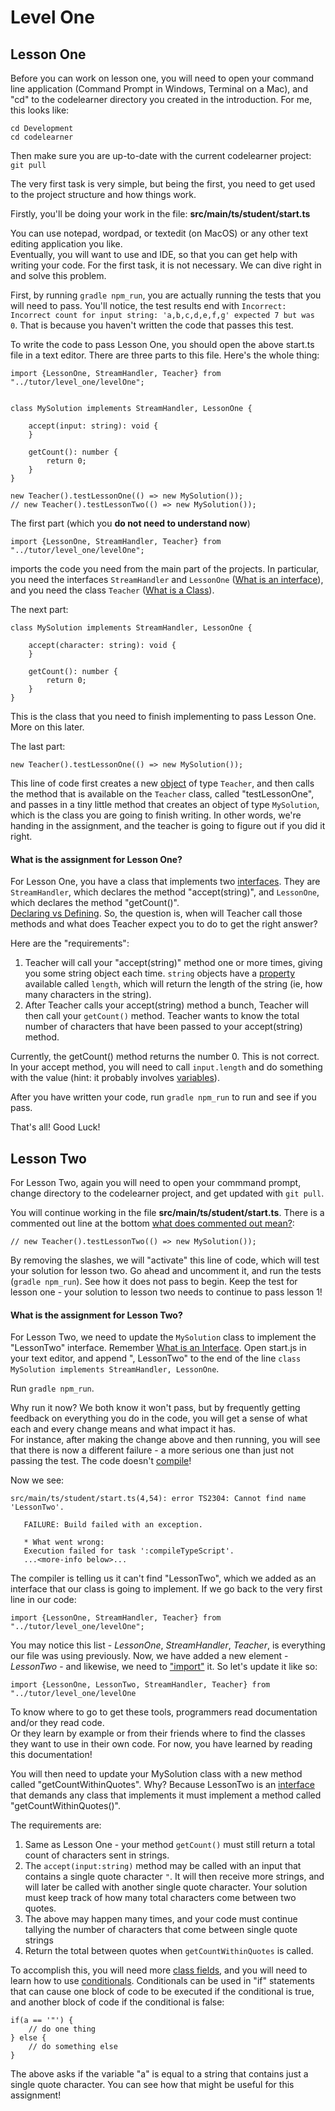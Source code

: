 # Level One

## Lesson One

Before you can work on lesson one, you will need to open your command line application (Command Prompt in Windows, Terminal on a Mac), and "cd" to the codelearner directory
you created in the introduction.  For me, this looks like:
  ```
 cd Development  
 cd codelearner
  ```
Then make sure you are up-to-date with the current codelearner project:
```git pull```

The very first task is very simple, but being the first, you need to get used to the project structure 
and how things work.  

Firstly, you'll be doing your work in the file: **src/main/ts/student/start.ts**

You can use notepad, wordpad, or textedit (on MacOS) or any other text editing application you like.  
Eventually, you will want to use and IDE, so that you can get help with writing your code.  For the first
task, it is not necessary.  We can dive right in and solve this problem.

First, by running `gradle npm_run`, you are actually running the tests that you will need to pass.  You'll
notice, the test results end with `Incorrect: Incorrect count for input string: 'a,b,c,d,e,f,g' expected 7 but was 0`.
That is because you haven't written the code that passes this test. 

To write the code to pass Lesson One, you should open the above start.ts file in a text editor.  There
are three parts to this file.  Here's the whole thing:

```
import {LessonOne, StreamHandler, Teacher} from "../tutor/level_one/levelOne";
   
   
class MySolution implements StreamHandler, LessonOne {
   
    accept(input: string): void {
    }
   
    getCount(): number {
        return 0;
    }
}
   
new Teacher().testLessonOne(() => new MySolution());
// new Teacher().testLessonTwo(() => new MySolution());
```

The first part (which you **do not need to understand now**)
```
import {LessonOne, StreamHandler, Teacher} from "../tutor/level_one/levelOne";
``` 
imports the code you need from the main
part of the projects.  In particular, you need the interfaces `StreamHandler` and `LessonOne` ([What is an interface](terms.md#interface)), and you need
the class `Teacher` ([What is a Class](terms.md#class)).  

The next part:

```
class MySolution implements StreamHandler, LessonOne {
   
    accept(character: string): void {
    }
   
    getCount(): number {
        return 0;
    }
}
```

This is the class that you need to finish implementing to pass Lesson One.  More on this later.

The last part:
```
new Teacher().testLessonOne(() => new MySolution());
```

This line of code first creates a new [object](terms.md#class) of type `Teacher`, and then calls the method 
that is available on the `Teacher` class, called "testLessonOne", and passes in a tiny little method
that creates an object of type `MySolution`, which is the class you are going to finish writing.  In 
other words, we're handing in the assignment, and the teacher is going to figure out if you did it right.

#### What is the assignment for Lesson One?
For Lesson One, you have a class that implements two [interfaces](terms.md#interface).  They are `StreamHandler`, 
which declares the method "accept(string)", and `LessonOne`, which declares the method "getCount()".  
[Declaring vs Defining](terms.md#declaring-vs-defining).  So, the question is, when will Teacher call those methods and what 
does Teacher expect you to do to get the right answer?

Here are the "requirements":
1. Teacher will call your "accept(string)" method one or more times, giving you some string object each time.  `string` objects have
a [property](terms.md#property) available called `length`, which will return the length of the string (ie, how many characters in the string).  
1. After Teacher calls your accept(string) method a bunch, Teacher will then call your `getCount()` method.  Teacher wants
to know the total number of characters that have been passed to your accept(string) method.

Currently, the getCount() method returns the number 0.  This is not correct.  In your accept method, you will need to call `input.length`
and do something with the value (hint: it probably involves [variables](terms.md#variables)).

After you have written your code, run `gradle npm_run` to run and see if you pass.

That's all!  Good Luck!
 
 ## Lesson Two
 For Lesson Two, again you will need to open your commmand prompt, change directory to the codelearner
 project, and get updated with ```git pull```.  
 
 You will continue working in the file **src/main/ts/student/start.ts**.  There is a commented out
 line at the bottom [what does commented out mean?](terms.md#comments-in-code):
 
 ```// new Teacher().testLessonTwo(() => new MySolution());```

By removing the slashes, we will "activate" this line of code, which will test your solution for
lesson two.  Go ahead and uncomment it, and run the tests (```gradle npm_run```).  See how it 
does not pass to begin.  Keep the test for lesson one - your solution to lesson two needs to continue
to pass lesson 1!

#### What is the assignment for Lesson Two?

For Lesson Two, we need to update the ```MySolution``` class to implement the "LessonTwo" interface. 
Remember [What is an Interface](terms.md#interface).  Open start.js in your text editor, and append ", LessonTwo" to 
the end of the line ```class MySolution implements StreamHandler, LessonOne```.

Run ```gradle npm_run```.

Why run it now?  We both know it won't pass, but by frequently getting feedback on everything
you do in the code, you will get a sense of what each and every change means and what impact it has.  
For instance, after making the change above and then running, you will see that there is now
a different failure - a more serious one than just not passing the test.  The code doesn't [compile](terms.md#compile)!

Now we see:

```
src/main/ts/student/start.ts(4,54): error TS2304: Cannot find name 'LessonTwo'.
   
   FAILURE: Build failed with an exception.
   
   * What went wrong:
   Execution failed for task ':compileTypeScript'.
   ...<more-info below>...
```

The compiler is telling us it can't find "LessonTwo", which we added as an interface that
our class is going to implement.  If we go back to the very first line in our code:

```import {LessonOne, StreamHandler, Teacher} from "../tutor/level_one/levelOne";```

You may notice this list - *LessonOne*, *StreamHandler*, *Teacher*, is everything our file 
was using previously.  Now, we have added a new element - *LessonTwo* - and likewise, we 
need to ["import"](terms.md#import) it.  So let's update it like so:

```import {LessonOne, LessonTwo, StreamHandler, Teacher} from "../tutor/level_one/levelOne```

To know where to go to get these tools, programmers read documentation and/or they read code.  
Or they learn by example or from their friends where to find the classes they want to use in
their own code.  For now, you have learned by reading this documentation!

You will then need to update your MySolution class with a new method called "getCountWithinQuotes". 
Why?  Because LessonTwo is an [interface](terms.md#interface) that demands any class that implements
it must implement a method called "getCountWithinQuotes()".

The requirements are:
1. Same as Lesson One - your method ```getCount()``` must still return a total count of
characters sent in strings.
2. The ```accept(input:string)``` method may be called with an input that contains a 
single quote character ```"```. It will then receive more strings, and will later be
called with another single quote character.  Your solution must keep track of how many
total characters come between two quotes.
1. The above may happen many times, and your code must continue tallying the number of
characters that come between single quote strings
1. Return the total between quotes when ```getCountWithinQuotes``` is called.

To accomplish this, you will need more [class fields](terms.md#variables), and you will
need to learn how to use [conditionals](terms.md#conditionals).  Conditionals can be used
in "if" statements that can cause one block of code to be executed if the conditional is
true, and another block of code if the conditional is false:

```
if(a == '"') {
    // do one thing
} else {
    // do something else
}
```

The above asks if the variable "a" is equal to a string that contains just a single 
quote character.  You can see how that might be useful for this assignment!





